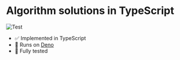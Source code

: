 # Algorithm solutions in TypeScript
![Test](https://github.com/kentaro84207/leetcode-ts/workflows/Test/badge.svg)

- ✅ Implemented in TypeScript
- 🦕 Runs on [Deno](https://deno.land)
- 💯 Fully tested
